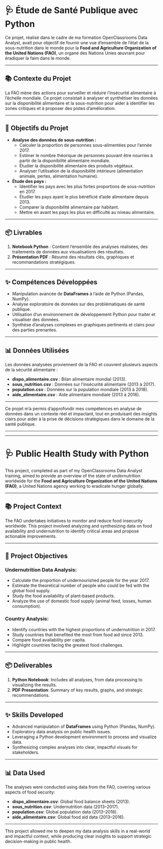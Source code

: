 # 🩺 Étude de Santé Publique avec Python

Ce projet, réalisé dans le cadre de ma formation OpenClassrooms Data Analyst, avait pour objectif de fournir une vue d’ensemble de l’état de la sous-nutrition dans le monde pour la **Food and Agriculture Organization of the United Nations (FAO)**, un organe des Nations Unies œuvrant pour éradiquer la faim dans le monde.

---

## 📚 Contexte du Projet
La FAO mène des actions pour surveiller et réduire l’insécurité alimentaire à l’échelle mondiale. Ce projet consistait à analyser et synthétiser les données sur la disponibilité alimentaire et la sous-nutrition pour aider à identifier les zones critiques et à proposer des pistes d’amélioration.

---

## 🎯 Objectifs du Projet
- **Analyse des données de sous-nutrition :**
  - Calculer la proportion de personnes sous-alimentées pour l’année 2017.
  - Estimer le nombre théorique de personnes pouvant être nourries à partir de la disponibilité alimentaire mondiale.
  - Étudier la disponibilité alimentaire des produits végétaux.
  - Analyser l’utilisation de la disponibilité intérieure (alimentation animale, pertes, alimentation humaine).
- **Étude des pays :**
  - Identifier les pays avec les plus fortes proportions de sous-nutrition en 2017.
  - Étudier les pays ayant le plus bénéficié d’aide alimentaire depuis 2013.
  - Comparer la disponibilité alimentaire par habitant.
  - Mettre en avant les pays les plus en difficulté au niveau alimentaire.

---

## 📦 Livrables
1. **Notebook Python** : Contient l’ensemble des analyses réalisées, des traitements de données aux visualisations des résultats.  
2. **Présentation PDF** : Résumé des résultats clés, graphiques et recommandations stratégiques.

---

## ✨ Compétences Développées
- Manipulation avancée de **DataFrames** à l’aide de Python (Pandas, NumPy).  
- Analyse exploratoire de données sur des problématiques de santé publique.  
- Utilisation d’un environnement de développement Python pour traiter et visualiser des données.  
- Synthèse d’analyses complexes en graphiques pertinents et clairs pour des parties prenantes.  

---

## 📊 Données Utilisées
Les données analysées proviennent de la FAO et couvrent plusieurs aspects de la sécurité alimentaire :  
- **dispo_alimentaire.csv** : Bilan alimentaire mondial (2013).  
- **sous_nutrition.csv** : Données sur l’insécurité alimentaire (2013 à 2017).  
- **population.csv** : Données sur la population mondiale (2013 à 2018).  
- **aide_alimentaire.csv** : Aide alimentaire mondiale (2013 à 2016).  

---

Ce projet m’a permis d’approfondir mes compétences en analyse de données dans un contexte réel et impactant, tout en produisant des insights clairs pour aider à la prise de décisions stratégiques dans le domaine de la santé publique.


---

---


# 🩺 Public Health Study with Python

This project, completed as part of my OpenClassrooms Data Analyst training, aimed to provide an overview of the state of undernutrition worldwide for the **Food and Agriculture Organization of the United Nations (FAO)**, a United Nations agency working to eradicate hunger globally.

---

## 📚 Project Context
The FAO undertakes initiatives to monitor and reduce food insecurity worldwide. This project involved analyzing and synthesizing data on food availability and undernutrition to identify critical areas and propose actionable improvements.

---

## 🎯 Project Objectives
### Undernutrition Data Analysis:
- Calculate the proportion of undernourished people for the year 2017.  
- Estimate the theoretical number of people who could be fed with the global food supply.  
- Study the food availability of plant-based products.  
- Analyze the use of domestic food supply (animal feed, losses, human consumption).  

### Country Analysis:
- Identify countries with the highest proportions of undernutrition in 2017.  
- Study countries that benefited the most from food aid since 2013.  
- Compare food availability per capita.  
- Highlight countries facing the greatest food challenges.

---

## 📦 Deliverables
1. **Python Notebook**: Includes all analyses, from data processing to visualizing the results.  
2. **PDF Presentation**: Summary of key results, graphs, and strategic recommendations.

---

## ✨ Skills Developed
- Advanced manipulation of **DataFrames** using Python (Pandas, NumPy).  
- Exploratory data analysis on public health issues.  
- Leveraging a Python development environment to process and visualize data.  
- Synthesizing complex analyses into clear, impactful visuals for stakeholders.

---

## 📊 Data Used
The analyses were conducted using data from the FAO, covering various aspects of food security:  
- **dispo_alimentaire.csv**: Global food balance sheets (2013).  
- **sous_nutrition.csv**: Undernutrition data (2013–2017).  
- **population.csv**: Global population data (2013–2018).  
- **aide_alimentaire.csv**: Global food aid data (2013–2016).  

---

This project allowed me to deepen my data analysis skills in a real-world and impactful context, while producing clear insights to support strategic decision-making in public health.
